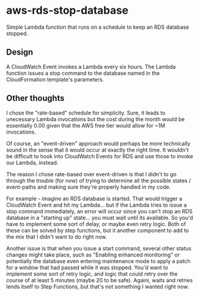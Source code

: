 # aws-rds-stop-database

Simple Lambda function that runs on a schedule to keep an RDS database stopped.

## Design

A CloudWatch Event invokes a Lambda every six hours. The Lambda function issues a stop command to the database named in the CloudFormation template's parameters.

## Other thoughts

I chose the "rate-based" schedule for simplicity. Sure, it leads to unecessary Lambda invocations but the cost during the month would be essentially 0.00 given that the AWS free tier would allow for ~1M invocations. 

Of course, an "event-driven" approach would perhaps be more technically sound in the sense that it would occur at exactly the right time. It wouldn't be difficult to hook into CloudWatch Events for RDS and use those to invoke our Lambda, instead.

The reason I chose rate-based over event-driven is that I didn't to go through the trouble (for now) of trying to determine all the possible states / event-paths and making sure they're properly handled in my code. 

For example - imagine an RDS database is started. That would trigger a CloudWatch Event and hit my Lambda... but if the Lambda tries to issue a stop command immediately, an error will occur since you can't stop an RDS database in a "starting up" state... you must wait until its available. So you'd have to implement some sort of delay, or maybe even retry logic. Both of these can be solved by step functions, but it another component to add to the mix that I didn't want to do right now.

Another issue is that when you issue a start command, several other status changes might take place, such as "Enabling enhanced monitoring" or potentially the database even entering maintenance mode to apply a patch for a window that had passed while it was stopped. You'd want to implement some sort of retry logic, and logic that could retry over the course of at least 5 minutes (maybe 20 to be safe). Againi, waits and retries lends itself to Step Functions, but that's not something I wanted right now.
